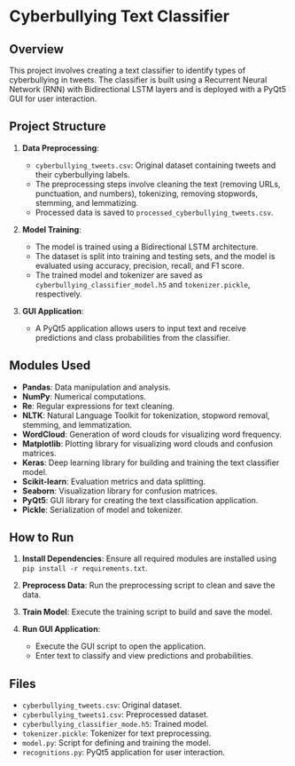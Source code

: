 # Cyberbullying Text Classifier

## Overview

This project involves creating a text classifier to identify types of cyberbullying in tweets. The classifier is built using a Recurrent Neural Network (RNN) with Bidirectional LSTM layers and is deployed with a PyQt5 GUI for user interaction.

## Project Structure

1. **Data Preprocessing**:
   - `cyberbullying_tweets.csv`: Original dataset containing tweets and their cyberbullying labels.
   - The preprocessing steps involve cleaning the text (removing URLs, punctuation, and numbers), tokenizing, removing stopwords, stemming, and lemmatizing.
   - Processed data is saved to `processed_cyberbullying_tweets.csv`.

2. **Model Training**:
   - The model is trained using a Bidirectional LSTM architecture.
   - The dataset is split into training and testing sets, and the model is evaluated using accuracy, precision, recall, and F1 score.
   - The trained model and tokenizer are saved as `cyberbullying_classifier_model.h5` and `tokenizer.pickle`, respectively.

3. **GUI Application**:
   - A PyQt5 application allows users to input text and receive predictions and class probabilities from the classifier.

## Modules Used

- **Pandas**: Data manipulation and analysis.
- **NumPy**: Numerical computations.
- **Re**: Regular expressions for text cleaning.
- **NLTK**: Natural Language Toolkit for tokenization, stopword removal, stemming, and lemmatization.
- **WordCloud**: Generation of word clouds for visualizing word frequency.
- **Matplotlib**: Plotting library for visualizing word clouds and confusion matrices.
- **Keras**: Deep learning library for building and training the text classifier model.
- **Scikit-learn**: Evaluation metrics and data splitting.
- **Seaborn**: Visualization library for confusion matrices.
- **PyQt5**: GUI library for creating the text classification application.
- **Pickle**: Serialization of model and tokenizer.

## How to Run

1. **Install Dependencies**: Ensure all required modules are installed using `pip install -r requirements.txt`.

2. **Preprocess Data**: Run the preprocessing script to clean and save the data.

3. **Train Model**: Execute the training script to build and save the model.

4. **Run GUI Application**:
   - Execute the GUI script to open the application.
   - Enter text to classify and view predictions and probabilities.

## Files

- `cyberbullying_tweets.csv`: Original dataset.
- `cyberbullying_tweets1.csv`: Preprocessed dataset.
- `cyberbullying_classifier_mode.h5`: Trained model.
- `tokenizer.pickle`: Tokenizer for text preprocessing.
- `model.py`: Script for defining and training the model.
- `recognitions.py`: PyQt5 application for user interaction.
